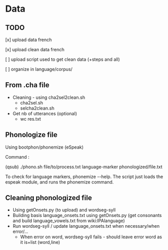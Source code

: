# Data

## TODO

[x] upload data french

[x] upload clean data french

[ ] upload script used to get clean data (+steps and all)

[ ] organize in language/corpus/

## From .cha file
- Cleaning - using cha2sel2clean.sh
  - cha2sel.sh
  - selcha2clean.sh
- Get nb of utterances (optional)
  - wc res.txt

## Phonologize file

Using bootphon/phonemize (eSpeak)

Command :

(qsub) ./phono.sh file/to/process.txt language-marker phonologized/file.txt

To check for language markers, phonemize --help. The script just loads the espeak module, and runs the phonemize command.

## Cleaning phonologized file

- Using getOnsets.py (to upload) and wordseg-syll
- Building basis language_onsets.txt using getOnsets.py (get consonants and build language_vowels.txt from wiki:IPAlanguage)
- Run wordseg-syll / update language_onsets.txt when necessary/when error/...
  - When error on word, wordseg-syll fails - should leave error word as it is+list (word,line)
